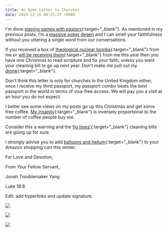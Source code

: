 ```yaml
---
title: An Open Letter to Churches
date: 2024-12-15 09:25:37 +0000
---
```


I'm done [playing games with pastors](../on-scribes-pharisees){:target="_blank"}. As mentioned in my previous posts, I’m a [massive poker degen](../playing-poker-god) and I can smell your faithfulness without you uttering a single word from our conversations.

If you received a box of [theological nuclear bombs](../on-faith-precedes-reason){:target="_blank"} from me or [will be receiving them](../on-plausible-deniability){:target="_blank"} from me this year then you have one Christmas to read scripture and fix your faith, unless you want your cleaning bill to go up next year. Don't make me pull out my [drone](../on-peanut-butter-jelly-part-1){:target="_blank"}.

Don't think this letter is only for churches in the United Kingdom either, once I receive my third passport, my passport combo beats the best passport in the world in terms of visa-free access. We will pay you a visit at an hour you do not expect.

I better see some views on my posts go up this Christmas and get some free coffee. [My insanity](../on-my-sanity){:target="_blank"} is inversely proportional to the number of coffee people buy me.

Consider this a warning and the [fig trees’](../reasoning-behind-going-rome-fig-tree){:target="_blank"} cleaning bills are going up for sure.

I strongly advise you to add [balloons and helium](../on-peanut-butter-jelly-part-2){:target="_blank"} to your Amazon shopping cart this winter.

For Love and Devotion,

From Your Fellow Servant,

Jonah Troublemaker Yang

Luke 18:8

Edit: add hyperlinks and update signature.

![](/352cc99bc4929fbd177547de5c04f96a.jpeg)

![](/fdfebdf13bbab64bd4040956e15165a8.jpeg)

![](/71e577985eb936dd25b217af3da7d5b7.jpeg)